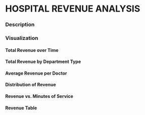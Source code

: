# HOSPITAL REVENUE ANALYSIS

### Description


### Visualization

#### Total Revenue over Time 

#### Total Revenue by Department Type

#### Average Revenue per Doctor

#### Distribution of Revenue

#### Revenue vs. Minutes of Service

#### Revenue Table
